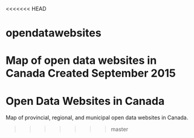 <<<<<<< HEAD
# opendatawebsites
Map of open data websites in Canada
Created September 2015
=======
# Open Data Websites in Canada
Map of provincial, regional, and municipal open data websites in Canada.
>>>>>>> master
